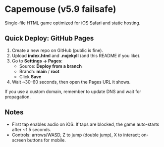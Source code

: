 
# Capemouse (v5.9 failsafe) 

Single-file HTML game optimized for iOS Safari and static hosting.

## Quick Deploy: GitHub Pages

1. Create a new repo on GitHub (public is fine).
2. Upload **index.html** and **.nojekyll** (and this README if you like).
3. Go to **Settings → Pages**:
   - Source: **Deploy from a branch**
   - Branch: **main** / **root**
   - Click **Save**
4. Wait ~30–60 seconds, then open the Pages URL it shows.

If you use a custom domain, remember to update DNS and wait for propagation.

## Notes
- First tap enables audio on iOS. If taps are blocked, the game auto-starts after ~1.5 seconds.
- Controls: arrows/WASD, Z to jump (double jump), X to interact; on-screen buttons for mobile.
